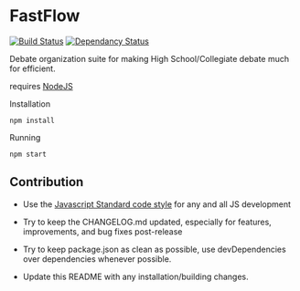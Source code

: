 # FastFlow
[![Build Status](https://travis-ci.org/FastFlowDebate/FastFlow.svg?branch=master)](https://travis-ci.org/FastFlowDebate/FastFlow)
[![Dependancy Status](https://david-dm.org/FastFlowDebate/FastFlow.svg)](https://david-dm.org)

Debate organization suite for making High School/Collegiate debate much for efficient.

requires [NodeJS](https://nodejs.org/en/)

Installation

    npm install

Running

    npm start

## Contribution

* Use the [Javascript Standard code style](https://github.com/feross/standard) for any and all JS development

* Try to keep the CHANGELOG.md updated, especially for features, improvements, and bug fixes post-release

* Try to keep package.json as clean as possible, use devDependencies over dependencies whenever possible.

* Update this README with any installation/building changes.

